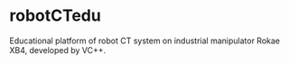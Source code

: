 # robotCTedu
Educational platform of robot CT system on industrial manipulator Rokae XB4, developed by VC++.
